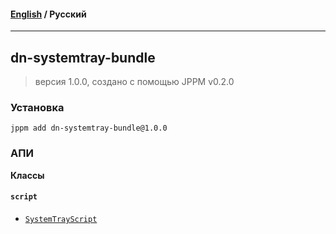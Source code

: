 #### [English](README.md) / **Русский**

---

## dn-systemtray-bundle
> версия 1.0.0, создано с помощью JPPM v0.2.0


### Установка
```
jppm add dn-systemtray-bundle@1.0.0
```

### АПИ
**Классы**

#### `script`

- [`SystemTrayScript`](https://github.com/jphp-compiler/develnext/blob/master/bundles/dn-systemtray-bundle/api-docs/classes/script/SystemTrayScript.ru.md)